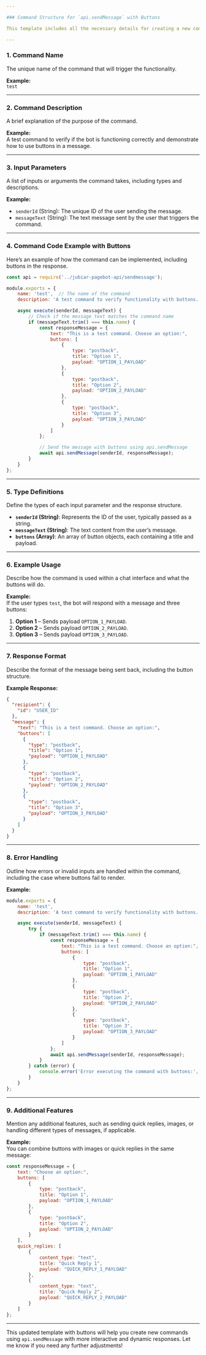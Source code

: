 ```yaml
---

### Command Structure for `api.sendMessage` with Buttons

This template includes all the necessary details for creating a new command using `api.sendMessage` and incorporating buttons in the response.

---
```


### 1. **Command Name**  
The unique name of the command that will trigger the functionality.

**Example:**  
`test`

---

### 2. **Command Description**  
A brief explanation of the purpose of the command.

**Example:**  
A test command to verify if the bot is functioning correctly and demonstrate how to use buttons in a message.

---

### 3. **Input Parameters**  
A list of inputs or arguments the command takes, including types and descriptions.

**Example:**  
- `senderId` (String): The unique ID of the user sending the message.
- `messageText` (String): The text message sent by the user that triggers the command.

---

### 4. **Command Code Example with Buttons**  
Here’s an example of how the command can be implemented, including buttons in the response.

```javascript
const api = require('../jubiar-pagebot-api/sendmessage');

module.exports = {
    name: 'test',  // The name of the command
    description: 'A test command to verify functionality with buttons.',

    async execute(senderId, messageText) {
        // Check if the message text matches the command name
        if (messageText.trim() === this.name) {
            const responseMessage = {
                text: "This is a test command. Choose an option:",
                buttons: [
                    {
                        type: "postback",
                        title: "Option 1",
                        payload: "OPTION_1_PAYLOAD"
                    },
                    {
                        type: "postback",
                        title: "Option 2",
                        payload: "OPTION_2_PAYLOAD"
                    },
                    {
                        type: "postback",
                        title: "Option 3",
                        payload: "OPTION_3_PAYLOAD"
                    }
                ]
            };

            // Send the message with buttons using api.sendMessage
            await api.sendMessage(senderId, responseMessage);
        }
    }
};
```

---

### 5. **Type Definitions**  
Define the types of each input parameter and the response structure.

- **`senderId` (String)**: Represents the ID of the user, typically passed as a string.
- **`messageText` (String)**: The text content from the user’s message.
- **`buttons` (Array)**: An array of button objects, each containing a title and payload.

---

### 6. **Example Usage**  
Describe how the command is used within a chat interface and what the buttons will do.

**Example:**  
If the user types `test`, the bot will respond with a message and three buttons:
1. **Option 1** – Sends payload `OPTION_1_PAYLOAD`.
2. **Option 2** – Sends payload `OPTION_2_PAYLOAD`.
3. **Option 3** – Sends payload `OPTION_3_PAYLOAD`.

---

### 7. **Response Format**  
Describe the format of the message being sent back, including the button structure.

**Example Response:**
```json
{
  "recipient": {
    "id": "USER_ID"
  },
  "message": {
    "text": "This is a test command. Choose an option:",
    "buttons": [
      {
        "type": "postback",
        "title": "Option 1",
        "payload": "OPTION_1_PAYLOAD"
      },
      {
        "type": "postback",
        "title": "Option 2",
        "payload": "OPTION_2_PAYLOAD"
      },
      {
        "type": "postback",
        "title": "Option 3",
        "payload": "OPTION_3_PAYLOAD"
      }
    ]
  }
}
```

---

### 8. **Error Handling**  
Outline how errors or invalid inputs are handled within the command, including the case where buttons fail to render.

**Example:**
```javascript
module.exports = {
    name: 'test',
    description: 'A test command to verify functionality with buttons.',

    async execute(senderId, messageText) {
        try {
            if (messageText.trim() === this.name) {
                const responseMessage = {
                    text: "This is a test command. Choose an option:",
                    buttons: [
                        {
                            type: "postback",
                            title: "Option 1",
                            payload: "OPTION_1_PAYLOAD"
                        },
                        {
                            type: "postback",
                            title: "Option 2",
                            payload: "OPTION_2_PAYLOAD"
                        },
                        {
                            type: "postback",
                            title: "Option 3",
                            payload: "OPTION_3_PAYLOAD"
                        }
                    ]
                };
                await api.sendMessage(senderId, responseMessage);
            }
        } catch (error) {
            console.error('Error executing the command with buttons:', error);
        }
    }
};
```

---

### 9. **Additional Features**  
Mention any additional features, such as sending quick replies, images, or handling different types of messages, if applicable.

**Example:**  
You can combine buttons with images or quick replies in the same message:

```javascript
const responseMessage = {
    text: "Choose an option:",
    buttons: [
        {
            type: "postback",
            title: "Option 1",
            payload: "OPTION_1_PAYLOAD"
        },
        {
            type: "postback",
            title: "Option 2",
            payload: "OPTION_2_PAYLOAD"
        }
    ],
    quick_replies: [
        {
            content_type: "text",
            title: "Quick Reply 1",
            payload: "QUICK_REPLY_1_PAYLOAD"
        },
        {
            content_type: "text",
            title: "Quick Reply 2",
            payload: "QUICK_REPLY_2_PAYLOAD"
        }
    ]
};
```

---

This updated template with buttons will help you create new commands using `api.sendMessage` with more interactive and dynamic responses. Let me know if you need any further adjustments!

